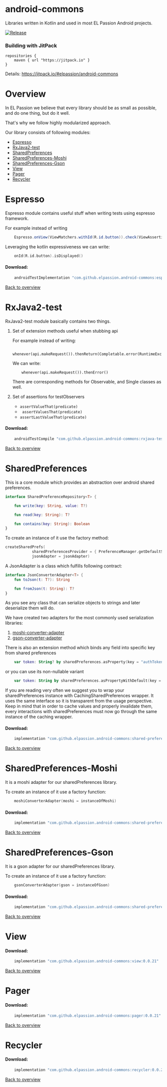 # android-commons

Libraries written in Kotlin and used in most EL Passion Android projects.

[![Release](https://jitpack.io/v/elpassion/android-commons.svg)](https://jitpack.io/#elpassion/android-commons)

### Building with JitPack

```
repositories {
    maven { url "https://jitpack.io" }
}
```
Details: https://jitpack.io/#elpassion/android-commons

Overview
=================

In EL Passion we believe that every library should be as small as possible, and do one thing, but do
it well.

That's why we follow highly modularized approach.

Our library consists of following modules:
- [Espresso](#espresso) 
- [RxJava2-test](#rxjava2-test)
- [SharedPreferences](#sharedpreferences)
- [SharedPreferences-Moshi](#sharedpreferences-moshi)
- [SharedPreferences-Gson](#sharedpreferences-gson)
- [View](#view)
- [Pager](#pager)
- [Recycler](#recycler)

Espresso
=========

Espresso module contains useful stuff when writing tests using espresso framework.

For example instead of writing 
```java
    Espresso.onView(ViewMatchers.withId(R.id.button)).check(ViewAssertions.matches(ViewMatchers.isDisplayed()))
```
Leveraging the kotlin expressiveness we can write:
```kotlin
    onId(R.id.button).isDisplayed()
```

#### Download:
```groovy
    androidTestImplementation "com.github.elpassion.android-commons:espresso:0.0.21"
```
[Back to overview](#overview)

RxJava2-test
=========

RxJava2-test module basically contains two things.
1. Set of extension methods useful when stubbing api
    
    For example instead of writing:
    ```
        whenever(api.makeRequest()).thenReturn(Completable.error(RuntimeException()))
    ```
    We can write:
    ```
        whenever(api.makeRequest()).thenError()
    ```
    There are corresponding methods for Observable, and Single classes as well.
2. Set of assertions for testObservers
    - `assertValueThat(predicate)` 
    - ` assertValuesThat(predicate)` 
    - `assertLastValueThat(predicate)` 


#### Download:
```groovy
    androidTestCompile "com.github.elpassion.android-commons:rxjava-test:0.0.21"
```
[Back to overview](#overview)

SharedPreferences
=========

This is a core module which provides an abstraction over android shared preferences.

```kotlin
interface SharedPreferenceRepository<T> {

    fun write(key: String, value: T?)

    fun read(key: String): T?

    fun contains(key: String): Boolean
}
```

To create an instance of it use the factory method:

```kotlin
createSharedPrefs(
            sharedPreferencesProvider = { PreferenceManager.getDefaultSharedPreferences(context) },
            jsonAdapter = jsonAdapter)
```

A JsonAdapter is a class which fulfills following contract:

```kotlin
interface JsonConverterAdapter<T> {
    fun toJson(t: T?): String

    fun fromJson(t: String): T?
}
```
As you see any class that can serialize objects to strings and later deserialize them will do.

We have created two adapters for the most commonly used serialization libraries:
1. [moshi-converter-adapter](#SharedPreferences-moshi-converter-adapter)
2. [gson-converter-adapter](#SharedPreferences-gson-converter-adapter)

There is also an extension method which binds any field into specific key from shared preferences
```kotlin
    var token: String? by sharedPreferences.asProperty(key = "authToken")
```
or you can use its non-nullable variant
```kotlin
    var token: String by sharedPreferences.asPropertyWithDefault(key = "authToken", default = "invalid")
```

If you are reading very often we suggest you to wrap your sharedPreferences instance with CachingSharedPreferences wrapper.
It uses the same interface so it is transparent from the usage perspective. Keep in mind that in order to cache values and 
properly invalidate them, every interactions with sharedPreferences must now go through the same instance of the caching wrapper. 

#### Download:
```groovy
    implementation "com.github.elpassion.android-commons:shared-preferences:0.0.21"
```
[Back to overview](#overview)

SharedPreferences-Moshi
=========
It is a moshi adapter for our sharedPreferences library.

To create an instance of it use a factory function:
```kotlin
    moshiConverterAdapter(moshi = instanceOfMoshi)
```

#### Download:
```groovy
    implementation "com.github.elpassion.android-commons:shared-preferences-moshi-converter-adapter:0.0.21"
```
[Back to overview](#overview)

SharedPreferences-Gson
=========
It is a gson adapter for our sharedPreferences library.

To create an instance of it use a factory function:
```kotlin
    gsonConverterAdapter(gson = instanceOfGson)
```

#### Download:
```groovy
    implementation "com.github.elpassion.android-commons:shared-preferences-gson-converter-adapter:0.0.21"
```
[Back to overview](#overview)

View
=========

#### Download:
```groovy
    implementation "com.github.elpassion.android-commons:view:0.0.21"
```
[Back to overview](#overview)

Pager
=========

#### Download:
```groovy
    implementation "com.github.elpassion.android-commons:pager:0.0.21"
```
[Back to overview](#overview)

Recycler
=========

#### Download:
```groovy
    implementation "com.github.elpassion.android-commons:recycler:0.0.21"
```
[Back to overview](#overview)